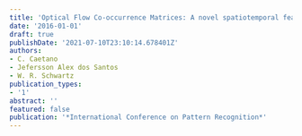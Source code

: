 ```yaml
---
title: 'Optical Flow Co-occurrence Matrices: A novel spatiotemporal feature descriptor'
date: '2016-01-01'
draft: true
publishDate: '2021-07-10T23:10:14.678401Z'
authors:
- C. Caetano
- Jefersson Alex dos Santos
- W. R. Schwartz
publication_types:
- '1'
abstract: ''
featured: false
publication: '*International Conference on Pattern Recognition*'
---
```


